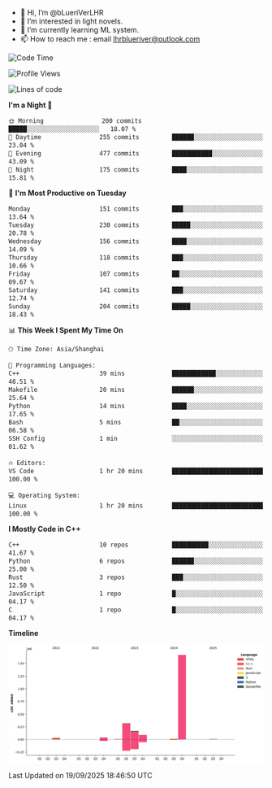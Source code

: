 - 👋 Hi, I’m @bLueriVerLHR
- 👀 I’m interested in light novels.
- 🌱 I’m currently learning ML system.
- 📫 How to reach me : email lhrblueriver@outlook.com

<!--START_SECTION:waka-->
![Code Time](http://img.shields.io/badge/Code%20Time-426%20hrs%206%20mins-blue)

![Profile Views](http://img.shields.io/badge/Profile%20Views-15-blue)

![Lines of code](https://img.shields.io/badge/From%20Hello%20World%20I%27ve%20Written-2.3%20million%20lines%20of%20code-blue)

**I'm a Night 🦉** 

```text
🌞 Morning                200 commits         █████░░░░░░░░░░░░░░░░░░░░   18.07 % 
🌆 Daytime                255 commits         ██████░░░░░░░░░░░░░░░░░░░   23.04 % 
🌃 Evening                477 commits         ███████████░░░░░░░░░░░░░░   43.09 % 
🌙 Night                  175 commits         ████░░░░░░░░░░░░░░░░░░░░░   15.81 % 
```
📅 **I'm Most Productive on Tuesday** 

```text
Monday                   151 commits         ███░░░░░░░░░░░░░░░░░░░░░░   13.64 % 
Tuesday                  230 commits         █████░░░░░░░░░░░░░░░░░░░░   20.78 % 
Wednesday                156 commits         ████░░░░░░░░░░░░░░░░░░░░░   14.09 % 
Thursday                 118 commits         ███░░░░░░░░░░░░░░░░░░░░░░   10.66 % 
Friday                   107 commits         ██░░░░░░░░░░░░░░░░░░░░░░░   09.67 % 
Saturday                 141 commits         ███░░░░░░░░░░░░░░░░░░░░░░   12.74 % 
Sunday                   204 commits         █████░░░░░░░░░░░░░░░░░░░░   18.43 % 
```


📊 **This Week I Spent My Time On** 

```text
🕑︎ Time Zone: Asia/Shanghai

💬 Programming Languages: 
C++                      39 mins             ████████████░░░░░░░░░░░░░   48.51 % 
Makefile                 20 mins             ██████░░░░░░░░░░░░░░░░░░░   25.64 % 
Python                   14 mins             ████░░░░░░░░░░░░░░░░░░░░░   17.65 % 
Bash                     5 mins              ██░░░░░░░░░░░░░░░░░░░░░░░   06.58 % 
SSH Config               1 min               ░░░░░░░░░░░░░░░░░░░░░░░░░   01.62 % 

🔥 Editors: 
VS Code                  1 hr 20 mins        █████████████████████████   100.00 % 

💻 Operating System: 
Linux                    1 hr 20 mins        █████████████████████████   100.00 % 
```

**I Mostly Code in C++** 

```text
C++                      10 repos            ██████████░░░░░░░░░░░░░░░   41.67 % 
Python                   6 repos             ██████░░░░░░░░░░░░░░░░░░░   25.00 % 
Rust                     3 repos             ███░░░░░░░░░░░░░░░░░░░░░░   12.50 % 
JavaScript               1 repo              █░░░░░░░░░░░░░░░░░░░░░░░░   04.17 % 
C                        1 repo              █░░░░░░░░░░░░░░░░░░░░░░░░   04.17 % 
```



**Timeline**

![Lines of Code chart](https://raw.githubusercontent.com/bLueriVerLHR/bLueriVerLHR/main/assets/bar_graph.png)


 Last Updated on 19/09/2025 18:46:50 UTC
<!--END_SECTION:waka-->
